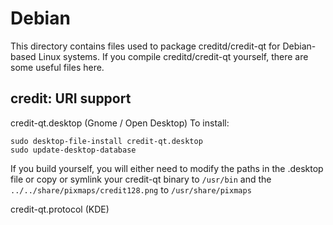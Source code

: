 
Debian
====================
This directory contains files used to package creditd/credit-qt
for Debian-based Linux systems. If you compile creditd/credit-qt yourself, there are some useful files here.

## credit: URI support ##


credit-qt.desktop  (Gnome / Open Desktop)
To install:

	sudo desktop-file-install credit-qt.desktop
	sudo update-desktop-database

If you build yourself, you will either need to modify the paths in
the .desktop file or copy or symlink your credit-qt binary to `/usr/bin`
and the `../../share/pixmaps/credit128.png` to `/usr/share/pixmaps`

credit-qt.protocol (KDE)

